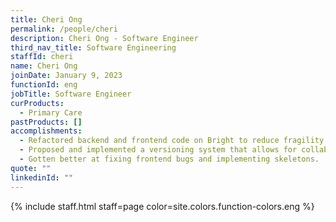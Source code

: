 ```yaml
---
title: Cheri Ong
permalink: /people/cheri
description: Cheri Ong - Software Engineer
third_nav_title: Software Engineering
staffId: cheri
name: Cheri Ong
joinDate: January 9, 2023
functionId: eng
jobTitle: Software Engineer
curProducts:
  - Primary Care
pastProducts: []
accomplishments:
  - Refactored backend and frontend code on Bright to reduce fragility and improve code quality.
  - Proposed and implemented a versioning system that allows for collaborators to update different sections of referrals independently.
  - Gotten better at fixing frontend bugs and implementing skeletons.
quote: ""
linkedinId: ""
---
```


{% include staff.html staff=page color=site.colors.function-colors.eng %}
